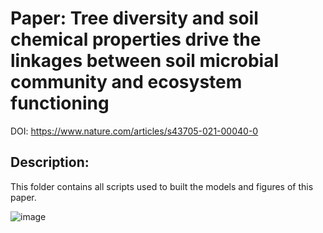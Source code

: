 # Paper: Tree diversity and soil chemical properties drive the linkages between soil microbial community and ecosystem functioning
DOI: https://www.nature.com/articles/s43705-021-00040-0

## Description: 
This folder contains all scripts used to built the models and figures of this paper. 

![image](https://user-images.githubusercontent.com/39779230/131500182-a4dc31c9-52ca-4299-827b-26ba87b43c8e.png)

